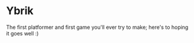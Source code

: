 # Ybrik
The first platformer and first game you'll ever try to make; here's to hoping it goes well :)
